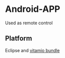 # Android-APP  
Used as remote control

## Platform  
Eclipse and [vitamio bundle](https://www.vitamio.org/en/)


